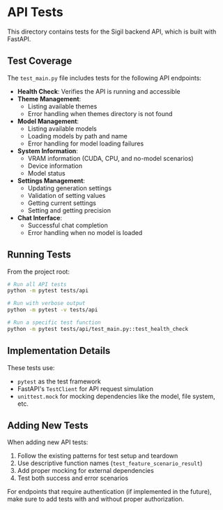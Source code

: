# API Tests

This directory contains tests for the Sigil backend API, which is built with FastAPI.

## Test Coverage

The `test_main.py` file includes tests for the following API endpoints:

- **Health Check**: Verifies the API is running and accessible
- **Theme Management**: 
  - Listing available themes
  - Error handling when themes directory is not found
- **Model Management**:
  - Listing available models
  - Loading models by path and name
  - Error handling for model loading failures
- **System Information**:
  - VRAM information (CUDA, CPU, and no-model scenarios)
  - Device information
  - Model status
- **Settings Management**:
  - Updating generation settings
  - Validation of setting values 
  - Getting current settings
  - Setting and getting precision
- **Chat Interface**:
  - Successful chat completion
  - Error handling when no model is loaded

## Running Tests

From the project root:
```bash
# Run all API tests
python -m pytest tests/api

# Run with verbose output
python -m pytest -v tests/api

# Run a specific test function
python -m pytest tests/api/test_main.py::test_health_check
```

## Implementation Details

These tests use:
- `pytest` as the test framework
- FastAPI's `TestClient` for API request simulation
- `unittest.mock` for mocking dependencies like the model, file system, etc.

## Adding New Tests

When adding new API tests:
1. Follow the existing patterns for test setup and teardown
2. Use descriptive function names (`test_feature_scenario_result`)
3. Add proper mocking for external dependencies
4. Test both success and error scenarios

For endpoints that require authentication (if implemented in the future), make sure to add tests with and without proper authorization.